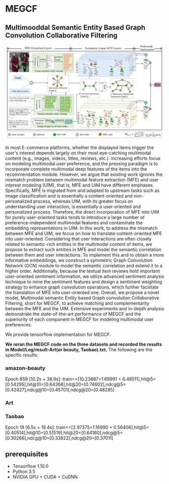 # MEGCF
## Multimooddal Semantic Entity Based Graph Convolution Collaborative Filtering

![framework of MEGCF](model.jpg)


In most E-commerce platforms, whether the displayed items trigger the user's interest depends largely on their most eye-catching multimodal content (e.g., images, videos, titles, reviews, etc.). increasing efforts focus on modeling multimodal user preference, and the pressing paradigm is to incorporate complete multimodal deep features of the items into the recommendation module. However, we argue that existing work ignores the mismatch problem between multimodal feature extraction (MFE) and user interest modeling (UIM), that is, MFE and UIM have different emphases. Specifically, MFE is migrated from and adapted to upstream tasks such as image classification and is essentially a content-oriented and non-personalized process, whereas UIM, with its greater focus on understanding user interaction, is essentially a user-oriented and personalized process.
Therefore, the direct incorporation of MFE into UIM for purely user-oriented tasks tends to introduce a large number of preference-independent multimodal features and contaminate the embedding representations in UIM.
In this work, to address the mismatch between MFE and UIM, we focus on how to translate content-oriented MFE into user-oriented. Considering that user interactions are often closely related to semantic-rich entities in the multimodal content of items, we propose to extract such entities in MFE and model the semantic correlation between them and user interactions. To implement this and to obtain a more informative embeddings, we construct a symmetric Graph Convolution Network (GCN) module to model the semantic correlation and extend it to a higher order. Additionally, because the textual item reviews hold important user-oriented sentiment information, we utilize advanced sentiment analysis technique to mine the sentiment features and design a sentiment weighting strategy to enhance graph convolution operations, which further facilitate the translation of MFE into user-oriented one. Overall, we propose a novel model, Multimodal semantic Entity based Graph convolution Collaborative Filtering, short for MEGCF, to achieve matching and complementarity between the MFE and the UIM. Extensive experiments and in-depth analysis demonstrate the state-of-the-art performance of MEGCF and the superiority of each component in MEGCF for modeling multimodal user preferences.

We provide tensorflow implementation for MEGCF.

**We reran the MEGCF code on the three datasets and recorded the results in Model/Log/result-Art(or beauty, Taobao).txt.**
The following are the specific results:
### amazon-beauty
Epoch 859 [10.2s + 38.9s]: train==[10.23887=1.69991 + 6.48511],hit@5=[0.54295],hit@10=[0.64368],hit@20=[0.74602],ndcg@5=[0.42427],ndcg@10=[0.45701],ndcg@20=[0.48285]

### Art

### Taobao
Epoch 19 [6.5s + 19.4s]: train==[2.97375=1.16990 + 0.56406],hit@5=[0.40514],hit@10=[0.51519],hit@20=[0.64160],ndcg@5=[0.30266],ndcg@10=[0.33822],ndcg@20=[0.37011]


## prerequisites

- Tensorflow 1.10.0
- Python 3.5
- NVIDIA GPU + CUDA + CuDNN
